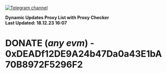 [![Telegram channel](https://img.shields.io/endpoint?url=https://runkit.io/damiankrawczyk/telegram-badge/branches/master?url=https://t.me/n4z4v0d)](https://t.me/n4z4v0d) 

**Dynamic Updates Proxy List with Proxy Checker**  
**Last Updated: 18.12.23 16:07**

# DONATE (_any evm_) - 0xDEADf12DE9A24b47Da0a43E1bA70B8972F5296F2
